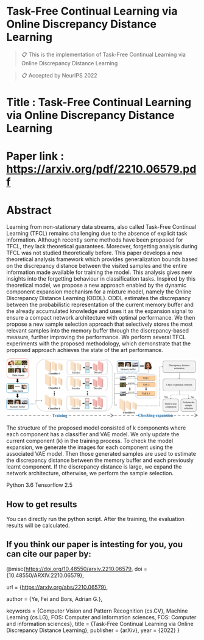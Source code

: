 # Task-Free Continual Learning via Online Discrepancy Distance Learning

>📋 This is the implementation of Task-Free Continual Learning via Online Discrepancy Distance Learning

>📋 Accepted by NeurIPS 2022

# Title : Task-Free Continual Learning via Online Discrepancy Distance Learning

# Paper link : https://arxiv.org/pdf/2210.06579.pdf


# Abstract

Learning from non-stationary data streams, also called Task-Free Continual Learning (TFCL) remains challenging due to the absence of explicit task information. Although recently some methods have been proposed for TFCL, they lack theoretical guarantees. Moreover, forgetting analysis during TFCL was not studied theoretically before. This paper develops a new theoretical analysis framework which provides generalization bounds based on the discrepancy distance between the visited samples and the entire information made available for training the model. This analysis gives new insights into the forgetting behaviour in classification tasks. Inspired by this theoretical model, we propose a new approach enabled by the dynamic component expansion mechanism for a mixture model, namely the Online Discrepancy Distance Learning (ODDL). ODDL estimates the discrepancy between the probabilistic representation of the current memory buffer and the already accumulated knowledge and uses it as the expansion signal to ensure a compact network architecture with optimal performance. We then propose a new sample selection approach that selectively stores the most relevant samples into the memory buffer through the discrepancy-based measure, further improving the performance. We perform several TFCL experiments with the proposed methodology, which demonstrate that the proposed approach achieves the state of the art performance.

![image](https://github.com/dtuzi123/ODDL/blob/main/ODDL_newStructure.png)

The structure of the proposed model consisted of k components where each component has a classifier and VAE model. We only update the current component (k) in the training process. To check the model expansion, we generate the images for each component using the associated VAE model. Then those generated samples are used to estimate the discrepancy distance between the memory buffer and each previously learnt component. If the discrepancy distance is large, we expand the network architecture, otherwise, we perform the sample selection.


Python 3.6
Tensorflow 2.5

## How to get results

You can directly run the python script. After the training, the evaluation results will be calculated.

## If you think our paper is intesting for you, you can cite our paper by:

@misc{https://doi.org/10.48550/arxiv.2210.06579,
  doi = {10.48550/ARXIV.2210.06579},
  
  url = {https://arxiv.org/abs/2210.06579},
  
  author = {Ye, Fei and Bors, Adrian G.},
  
  keywords = {Computer Vision and Pattern Recognition (cs.CV), Machine Learning (cs.LG), FOS: Computer and information sciences, FOS: Computer and information sciences},  title = {Task-Free Continual Learning via Online Discrepancy Distance Learning},
  publisher = {arXiv},
  year = {2022}
}


 
